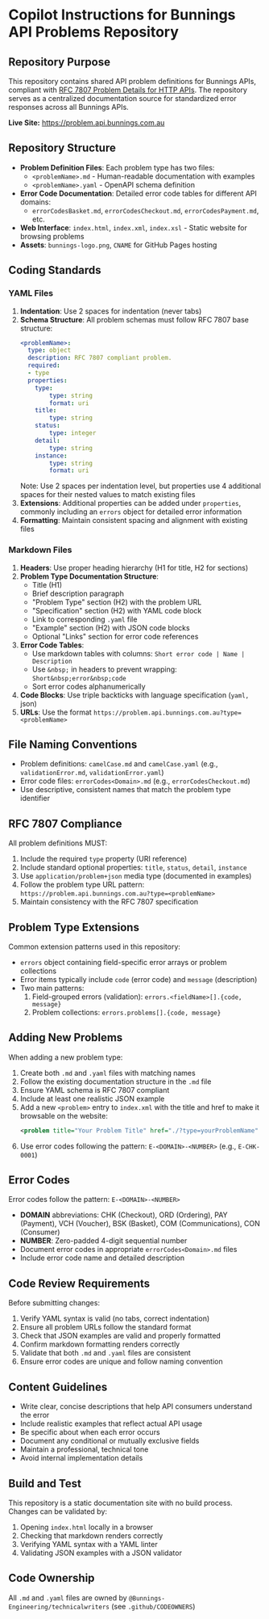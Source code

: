 # Copilot Instructions for Bunnings API Problems Repository

## Repository Purpose

This repository contains shared API problem definitions for Bunnings APIs, compliant with [RFC 7807 Problem Details for HTTP APIs](https://tools.ietf.org/html/rfc7807). The repository serves as a centralized documentation source for standardized error responses across all Bunnings APIs.

**Live Site:** https://problem.api.bunnings.com.au

## Repository Structure

- **Problem Definition Files**: Each problem type has two files:
  - `<problemName>.md` - Human-readable documentation with examples
  - `<problemName>.yaml` - OpenAPI schema definition
- **Error Code Documentation**: Detailed error code tables for different API domains:
  - `errorCodesBasket.md`, `errorCodesCheckout.md`, `errorCodesPayment.md`, etc.
- **Web Interface**: `index.html`, `index.xml`, `index.xsl` - Static website for browsing problems
- **Assets**: `bunnings-logo.png`, `CNAME` for GitHub Pages hosting

## Coding Standards

### YAML Files

1. **Indentation**: Use 2 spaces for indentation (never tabs)
2. **Schema Structure**: All problem schemas must follow RFC 7807 base structure:
   ```yaml
   <problemName>:
     type: object
     description: RFC 7807 compliant problem.
     required:
     - type
     properties:
       type:
           type: string
           format: uri
       title:
           type: string
       status:
           type: integer
       detail:
           type: string
       instance:
           type: string
           format: uri
   ```
   Note: Use 2 spaces per indentation level, but properties use 4 additional spaces for their nested values to match existing files
3. **Extensions**: Additional properties can be added under `properties`, commonly including an `errors` object for detailed error information
4. **Formatting**: Maintain consistent spacing and alignment with existing files

### Markdown Files

1. **Headers**: Use proper heading hierarchy (H1 for title, H2 for sections)
2. **Problem Type Documentation Structure**:
   - Title (H1)
   - Brief description paragraph
   - "Problem Type" section (H2) with the problem URL
   - "Specification" section (H2) with YAML code block
   - Link to corresponding `.yaml` file
   - "Example" section (H2) with JSON code blocks
   - Optional "Links" section for error code references
3. **Error Code Tables**:
   - Use markdown tables with columns: `Short error code | Name | Description`
   - Use `&nbsp;` in headers to prevent wrapping: `Short&nbsp;error&nbsp;code`
   - Sort error codes alphanumerically
4. **Code Blocks**: Use triple backticks with language specification (```yaml, ```json)
5. **URLs**: Use the format `https://problem.api.bunnings.com.au?type=<problemName>`

## File Naming Conventions

- Problem definitions: `camelCase.md` and `camelCase.yaml` (e.g., `validationError.md`, `validationError.yaml`)
- Error code files: `errorCodes<Domain>.md` (e.g., `errorCodesCheckout.md`)
- Use descriptive, consistent names that match the problem type identifier

## RFC 7807 Compliance

All problem definitions MUST:
1. Include the required `type` property (URI reference)
2. Include standard optional properties: `title`, `status`, `detail`, `instance`
3. Use `application/problem+json` media type (documented in examples)
4. Follow the problem type URL pattern: `https://problem.api.bunnings.com.au?type=<problemName>`
5. Maintain consistency with the RFC 7807 specification

## Problem Type Extensions

Common extension patterns used in this repository:
- `errors` object containing field-specific error arrays or problem collections
- Error items typically include `code` (error code) and `message` (description)
- Two main patterns:
  1. Field-grouped errors (validation): `errors.<fieldName>[].{code, message}`
  2. Problem collections: `errors.problems[].{code, message}`

## Adding New Problems

When adding a new problem type:
1. Create both `.md` and `.yaml` files with matching names
2. Follow the existing documentation structure in the `.md` file
3. Ensure YAML schema is RFC 7807 compliant
4. Include at least one realistic JSON example
5. Add a new `<problem>` entry to `index.xml` with the title and href to make it browsable on the website:
   ```xml
   <problem title="Your Problem Title" href="./?type=yourProblemName" />
   ```
6. Use error codes following the pattern: `E-<DOMAIN>-<NUMBER>` (e.g., `E-CHK-0001`)

## Error Codes

Error codes follow the pattern: `E-<DOMAIN>-<NUMBER>`
- **DOMAIN** abbreviations: CHK (Checkout), ORD (Ordering), PAY (Payment), VCH (Voucher), BSK (Basket), COM (Communications), CON (Consumer)
- **NUMBER**: Zero-padded 4-digit sequential number
- Document error codes in appropriate `errorCodes<Domain>.md` files
- Include error code name and detailed description

## Code Review Requirements

Before submitting changes:
1. Verify YAML syntax is valid (no tabs, correct indentation)
2. Ensure all problem URLs follow the standard format
3. Check that JSON examples are valid and properly formatted
4. Confirm markdown formatting renders correctly
5. Validate that both `.md` and `.yaml` files are consistent
6. Ensure error codes are unique and follow naming convention

## Content Guidelines

- Write clear, concise descriptions that help API consumers understand the error
- Include realistic examples that reflect actual API usage
- Be specific about when each error occurs
- Document any conditional or mutually exclusive fields
- Maintain a professional, technical tone
- Avoid internal implementation details

## Build and Test

This repository is a static documentation site with no build process. Changes can be validated by:
1. Opening `index.html` locally in a browser
2. Checking that markdown renders correctly
3. Verifying YAML syntax with a YAML linter
4. Validating JSON examples with a JSON validator

## Code Ownership

All `.md` and `.yaml` files are owned by `@Bunnings-Engineering/technicalwriters` (see `.github/CODEOWNERS`)
